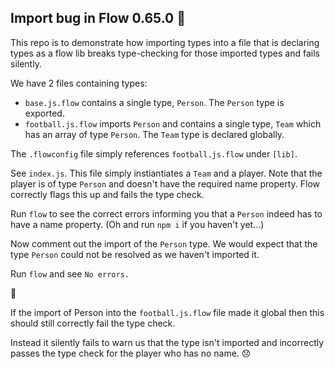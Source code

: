 ## Import bug in Flow 0.65.0 🐛

This repo is to demonstrate how importing types into a file that is declaring types as a flow lib breaks type-checking for those imported types and fails silently.

We have 2 files containing types:  
- `base.js.flow` contains a single type, `Person`. The `Person` type is exported.  
- `football.js.flow` imports `Person` and contains a single type, `Team` which has an array of type `Person`. The `Team` type is declared globally. 

The `.flowconfig` file simply references `football.js.flow` under `[lib]`.

See `index.js`. This file simply instiantiates a `Team` and a player. Note that the player is of type `Person` and doesn't have the required name property. Flow correctly flags this up and fails the type check. 

Run `flow` to see the correct errors informing you that a `Person` indeed has to have a name property. (Oh and run `npm i` if you haven't yet...)

Now comment out the import of the `Person` type. We would expect that the type `Person` could not be resolved as we haven't imported it.

Run `flow` and see `No errors.`

🤔

If the import of Person into the `football.js.flow` file made it global then this should still correctly fail the type check.

Instead it silently fails to warn us that the type isn't imported and incorrectly passes the type check for the player who has no name. 😞
